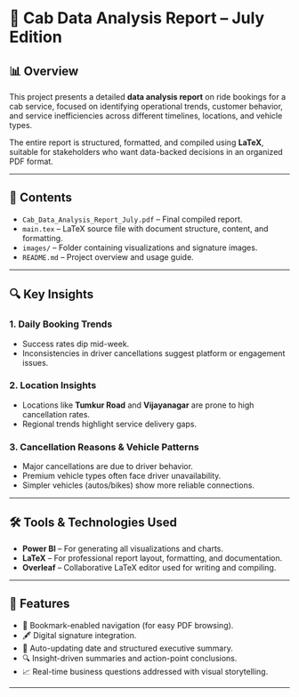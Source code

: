 # 🚖 Cab Data Analysis Report – July Edition

## 📊 Overview

This project presents a detailed **data analysis report** on ride bookings for a cab service, focused on identifying operational trends, customer behavior, and service inefficiencies across different timelines, locations, and vehicle types.

The entire report is structured, formatted, and compiled using **LaTeX**, suitable for stakeholders who want data-backed decisions in an organized PDF format.

---

## 📁 Contents

- `Cab_Data_Analysis_Report_July.pdf` – Final compiled report.
- `main.tex` – LaTeX source file with document structure, content, and formatting.
- `images/` – Folder containing visualizations and signature images.
- `README.md` – Project overview and usage guide.

---

## 🔍 Key Insights

### 1. Daily Booking Trends
- Success rates dip mid-week.
- Inconsistencies in driver cancellations suggest platform or engagement issues.

### 2. Location Insights
- Locations like **Tumkur Road** and **Vijayanagar** are prone to high cancellation rates.
- Regional trends highlight service delivery gaps.

### 3. Cancellation Reasons & Vehicle Patterns
- Major cancellations are due to driver behavior.
- Premium vehicle types often face driver unavailability.
- Simpler vehicles (autos/bikes) show more reliable connections.

---

## 🛠️ Tools & Technologies Used

- **Power BI** – For generating all visualizations and charts.
- **LaTeX** – For professional report layout, formatting, and documentation.
- **Overleaf** – Collaborative LaTeX editor used for writing and compiling.

---

## 📌 Features

- 📎 Bookmark-enabled navigation (for easy PDF browsing).
- 🖋️ Digital signature integration.
- 📅 Auto-updating date and structured executive summary.
- 🔍 Insight-driven summaries and action-point conclusions.
- 📈 Real-time business questions addressed with visual storytelling.

---
